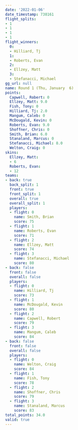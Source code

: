 ```yaml
---
date: '2022-01-06'
date_timestamp: 738161
flight_splits:
- 1
- 1
- 1
- 1
flight_winners:
  0:
  - Hilliard, Tj
  1:
  - Roberts, Evan
  2:
  - Ellzey, Matt
  3:
  - Stefanacci, Michael
gg_url: null
name: Round 1 (Thu, January  6)
points:
  Capwell, Robert: 0
  Ellzey, Matt: 9.0
  Fish, Tony: 0
  Hilliard, Tj: 2.0
  Mangum, Caleb: 0
  McDougald, Kevin: 0
  Roberts, Evan: 9.0
  Shoffner, Chris: 0
  Smith, Brian: 6.0
  Stanaland, Marcus: 0
  Stefanacci, Michael: 8.0
  Welton, Craig: 0
skins:
  Ellzey, Matt:
  - 6
  Roberts, Evan:
  - 12
teams:
- back: true
  back_split: 1
  front: true
  front_split: 1
  overall: true
  overall_split: 1
  players:
  - flight: 0
    name: Smith, Brian
    score: 75
  - flight: 1
    name: Roberts, Evan
    score: 71
  - flight: 2
    name: Ellzey, Matt
    score: 74
  - flight: 3
    name: Stefanacci, Michael
    score: 80
- back: false
  front: false
  overall: false
  players:
  - flight: 0
    name: Hilliard, Tj
    score: 73
  - flight: 1
    name: McDougald, Kevin
    score: 80
  - flight: 2
    name: Capwell, Robert
    score: 79
  - flight: 3
    name: Mangum, Caleb
    score: 84
- back: false
  front: false
  overall: false
  players:
  - flight: 0
    name: Welton, Craig
    score: 84
  - flight: 1
    name: Fish, Tony
    score: 78
  - flight: 2
    name: Shoffner, Chris
    score: 79
  - flight: 3
    name: Stanaland, Marcus
    score: 83
total_points: 34.0
valid: true
---
```

